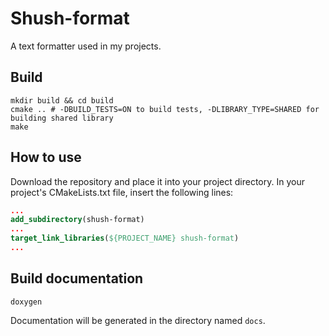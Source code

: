 # Shush-format
A text formatter used in my projects.

## Build
```shell
mkdir build && cd build
cmake .. # -DBUILD_TESTS=ON to build tests, -DLIBRARY_TYPE=SHARED for building shared library
make
```

## How to use
Download the repository and place it into your project directory. In your project's CMakeLists.txt file, insert the following lines:
```cmake
...
add_subdirectory(shush-format)
...
target_link_libraries(${PROJECT_NAME} shush-format)
...

```

## Build documentation
```shell
doxygen
```

Documentation will be generated in the directory named `docs`.
